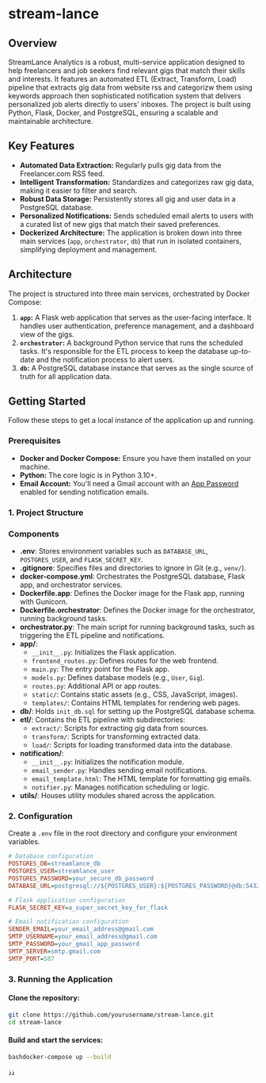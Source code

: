 # stream-lance

## Overview

StreamLance Analytics is a robust, multi-service application designed to help freelancers and job seekers find relevant gigs that match their skills and interests. It features an automated ETL (Extract, Transform, Load) pipeline that extracts gig data from website rss and categorizw them using keywords approach then sophisticated notification system that delivers personalized job alerts directly to users' inboxes. The project is built using Python, Flask, Docker, and PostgreSQL, ensuring a scalable and maintainable architecture.

## Key Features

* **Automated Data Extraction:** Regularly pulls gig data from the Freelancer.com RSS feed.
* **Intelligent Transformation:** Standardizes and categorizes raw gig data, making it easier to filter and search.
* **Robust Data Storage:** Persistently stores all gig and user data in a PostgreSQL database.
* **Personalized Notifications:** Sends scheduled email alerts to users with a curated list of new gigs that match their saved preferences.
* **Dockerized Architecture:** The application is broken down into three main services (`app`, `orchestrator`, `db`) that run in isolated containers, simplifying deployment and management.

## Architecture

The project is structured into three main services, orchestrated by Docker Compose:

1.  **`app`:** A Flask web application that serves as the user-facing interface. It handles user authentication, preference management, and a dashboard view of the gigs.
2.  **`orchestrator`:** A background Python service that runs the scheduled tasks. It's responsible for the ETL process to keep the database up-to-date and the notification process to alert users.
3.  **`db`:** A PostgreSQL database instance that serves as the single source of truth for all application data.

## Getting Started

Follow these steps to get a local instance of the application up and running.

### Prerequisites

* **Docker and Docker Compose:** Ensure you have them installed on your machine.
* **Python:** The core logic is in Python 3.10+.
* **Email Account:** You'll need a Gmail account with an [App Password](https://support.google.com/accounts/answer/185833?hl=en) enabled for sending notification emails.

### 1. Project Structure


### Components

- **.env**: Stores environment variables such as `DATABASE_URL`, `POSTGRES_USER`, and `FLASK_SECRET_KEY`.
- **.gitignore**: Specifies files and directories to ignore in Git (e.g., `venv/`).
- **docker-compose.yml**: Orchestrates the PostgreSQL database, Flask app, and orchestrator services.
- **Dockerfile.app**: Defines the Docker image for the Flask app, running with Gunicorn.
- **Dockerfile.orchestrator**: Defines the Docker image for the orchestrator, running background tasks.
- **orchestrator.py**: The main script for running background tasks, such as triggering the ETL pipeline and notifications.
- **app/**:
  - `__init__.py`: Initializes the Flask application.
  - `frontend_routes.py`: Defines routes for the web frontend.
  - `main.py`: The entry point for the Flask app.
  - `models.py`: Defines database models (e.g., `User`, `Gig`).
  - `routes.py`: Additional API or app routes.
  - `static/`: Contains static assets (e.g., CSS, JavaScript, images).
  - `templates/`: Contains HTML templates for rendering web pages.
- **db/**: Holds `init_db.sql` for setting up the PostgreSQL database schema.
- **etl/**: Contains the ETL pipeline with subdirectories:
  - `extract/`: Scripts for extracting gig data from sources.
  - `transform/`: Scripts for transforming extracted data.
  - `load/`: Scripts for loading transformed data into the database.
- **notification/**:
  - `__init__.py`: Initializes the notification module.
  - `email_sender.py`: Handles sending email notifications.
  - `email_template.html`: The HTML template for formatting gig emails.
  - `notifier.py`: Manages notification scheduling or logic.
- **utils/**: Houses utility modules shared across the application.


### 2. Configuration

Create a `.env` file in the root directory and configure your environment variables.

```ini
# Database configuration
POSTGRES_DB=streamlance_db
POSTGRES_USER=streamlance_user
POSTGRES_PASSWORD=your_secure_db_password
DATABASE_URL=postgresql://${POSTGRES_USER}:${POSTGRES_PASSWORD}@db:5432/${POSTGRES_DB}

# Flask application configuration
FLASK_SECRET_KEY=a_super_secret_key_for_flask

# Email notification configuration
SENDER_EMAIL=your_email_address@gmail.com
SMTP_USERNAME=your_email_address@gmail.com
SMTP_PASSWORD=your_gmail_app_password
SMTP_SERVER=smtp.gmail.com
SMTP_PORT=587
```
### 3. Running the Application

#### Clone the repository:
 ```bash
 git clone https://github.com/yourusername/stream-lance.git
 cd stream-lance
```
#### Build and start the services:
```bash
bashdocker-compose up --build
```
ذذ

